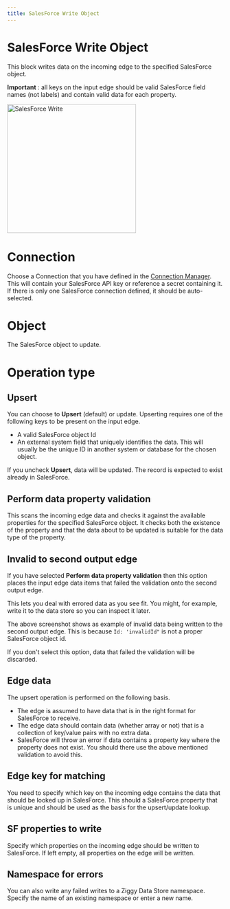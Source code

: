 ```yaml
---
title: SalesForce Write Object
---
```


# SalesForce Write Object

This block writes data on the incoming edge to the specified SalesForce object.

**Important** : all keys on the input edge should be valid SalesForce field names (not labels) and contain valid data for each property.

<img src="/img/flows/blocks/salesforce/sf-write.png" alt="SalesForce Write" width="300" />

# Connection
Choose a Connection that you have defined in the [Connection Manager](/user-guide/connections/Connections).
This will contain your SalesForce API key or reference a secret containing it. If there is only one SalesForce connection
defined, it should be auto-selected.

# Object
The SalesForce object to update.

# Operation type
## Upsert
You can choose to **Upsert** (default) or update. Upserting requires one of the following keys to be present on the input edge. 

- A valid SalesForce object Id
- An external system field that uniquely identifies the data. This will usually be the unique ID in another system or database for the chosen object.

If you uncheck **Upsert**, data will be updated. The record is expected to exist already in SalesForce.

## Perform data property validation
This scans the incoming edge data and checks it against the available properties for the specified SalesForce object.
It checks both the existence of the property and that the data about to be updated is suitable for the data type of the property.

## Invalid to second output edge
If you have selected **Perform data property validation** then this option places the input edge data items that failed the validation
onto the second output edge.

This lets you deal with errored data as you see fit. You might, for example, write it to the data store so you can inspect it later.

The above screenshot shows as example of invalid data being written to the second output edge. 
This is because `Id: 'invalidId"` is not a proper SalesForce object id.

If you don't select this option, data that failed the validation will be discarded.

## Edge data
The upsert operation is performed on the following basis.

- The edge is assumed to have data that is in the right format for SalesForce to receive.
- The edge data should contain data (whether array or not) that is a collection of key/value pairs with no extra data.
- SalesForce will throw an error if data contains a property key where the property does not exist. You should there use the above mentioned validation to avoid this.

## Edge key for matching
You need to specify which key on the incoming edge contains the data that should be looked up in SalesForce.
This should a SalesForce property that is unique and should be used as the basis for the upsert/update lookup.

## SF properties to write
Specify which properties on the incoming edge should be written to SalesForce.
If left empty, all properties on the edge will be written.

## Namespace for errors
You can also write any failed writes to a Ziggy Data Store namespace. Specify the name of an existing namespace 
or enter a new name.
